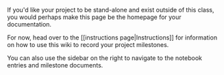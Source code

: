 If you'd like your project to be stand-alone and exist outside of this class, you would perhaps make this page be the homepage for your documentation.

For now, head over to the [[instructions page|Instructions]] for information on how to use this wiki to record your project milestones.

You can also use the sidebar on the right to navigate to the notebook entries and milestone documents.